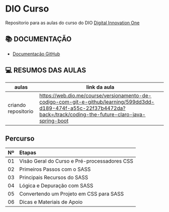 # DIO Curso

Repositorio para as aulas do curso do DIO [Digital Innovation One](https://www.dio.me/)


## 📚 DOCUMENTAÇÃO 
- [Documentação GitHub](https://github.com/Issayz/DIO-curso)

## 💻 RESUMOS DAS AULAS 


| aulas | link da aula|
|-------| --------|
| criando repositorio| https://web.dio.me/course/versionamento-de-codigo-com-git-e-github/learning/599dd3dd-d189-474f-a55c-22f37b4472da?back=/track/coding-the-future-claro-java-spring-boot

## Percurso
<table>
  <thead>
    <tr align="left">
      <th>Nº</th>
      <th>Etapas</th>
    </tr>
  </thead>
  <tbody align="left">
    <tr>
      <td>01</td>
      <td>Visão Geral do Curso e Pré-processadores CSS</td>
    </tr>
    <tr>
      <td>02</td>
      <td>Primeiros Passos com o SASS</td>
    </tr>
    <tr>
      <td>03</td>
      <td>Principais Recursos do SASS</td>  
    </tr>
    <tr>
      <td>04</td>
      <td>Lógica e Depuração com SASS</td>  
    </tr>
    <tr>
      <td>05</td>
      <td>Convertendo um Projeto em CSS para SASS</td>  
    </tr>
    <tr>
      <td>06</td>
      <td>Dicas e Materiais de Apoio</td>  
    </tr>
  </tbody>
  <tfoot></tfoot>
</table>
